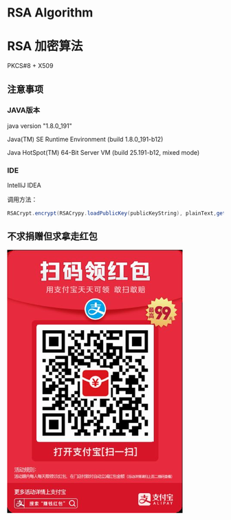 # RSA Algorithm
# RSA 加密算法
PKCS#8 + X509

## 注意事项

### JAVA版本
java version "1.8.0_191"

Java(TM) SE Runtime Environment (build 1.8.0_191-b12)

Java HotSpot(TM) 64-Bit Server VM (build 25.191-b12, mixed mode) 

### IDE
IntelliJ IDEA

调用方法：
```java
RSACrypt.encrypt(RSACrypy.loadPublicKey(publicKeyString), plainText,getBytes());
```

## 不求捐赠但求拿走红包

![图片加载失败](https://github.com/50Death/CipheredSocketChat/blob/master/Pictures/%E6%94%AF%E4%BB%98%E5%AE%9D%E7%BA%A2%E5%8C%85.jpg)